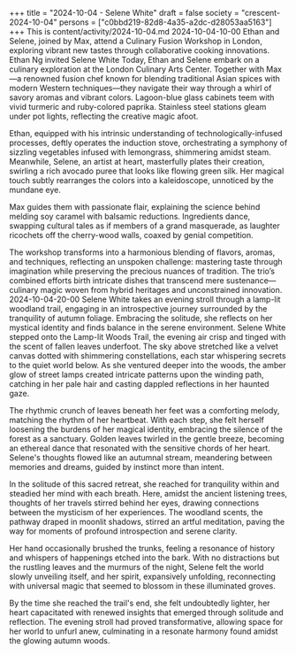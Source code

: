+++
title = "2024-10-04 - Selene White"
draft = false
society = "crescent-2024-10-04"
persons = ["c0bbd219-82d8-4a35-a2dc-d28053aa5163"]
+++
This is content/activity/2024-10-04.md
2024-10-04-10-00
Ethan and Selene, joined by Max, attend a Culinary Fusion Workshop in London, exploring vibrant new tastes through collaborative cooking innovations.
Ethan Ng invited Selene White
Today, Ethan and Selene embark on a culinary exploration at the London Culinary Arts Center. Together with Max—a renowned fusion chef known for blending traditional Asian spices with modern Western techniques—they navigate their way through a whirl of savory aromas and vibrant colors. Lagoon-blue glass cabinets teem with vivid turmeric and ruby-colored paprika. Stainless steel stations gleam under pot lights, reflecting the creative magic afoot. 

Ethan, equipped with his intrinsic understanding of technologically-infused processes, deftly operates the induction stove, orchestrating a symphony of sizzling vegetables infused with lemongrass, shimmering amidst steam. Meanwhile, Selene, an artist at heart, masterfully plates their creation, swirling a rich avocado puree that looks like flowing green silk. Her magical touch subtly rearranges the colors into a kaleidoscope, unnoticed by the mundane eye.

Max guides them with passionate flair, explaining the science behind melding soy caramel with balsamic reductions. Ingredients dance, swapping cultural tales as if members of a grand masquerade, as laughter ricochets off the cherry-wood walls, coaxed by genial competition.

The workshop transforms into a harmonious blending of flavors, aromas, and techniques, reflecting an unspoken challenge: mastering taste through imagination while preserving the precious nuances of tradition. The trio’s combined efforts birth intricate dishes that transcend mere sustenance—culinary magic woven from hybrid heritages and unconstrained innovation.
2024-10-04-20-00
Selene White takes an evening stroll through a lamp-lit woodland trail, engaging in an introspective journey surrounded by the tranquility of autumn foliage. Embracing the solitude, she reflects on her mystical identity and finds balance in the serene environment.
Selene White stepped onto the Lamp-lit Woods Trail, the evening air crisp and tinged with the scent of fallen leaves underfoot. The sky above stretched like a velvet canvas dotted with shimmering constellations, each star whispering secrets to the quiet world below. As she ventured deeper into the woods, the amber glow of street lamps created intricate patterns upon the winding path, catching in her pale hair and casting dappled reflections in her haunted gaze.

The rhythmic crunch of leaves beneath her feet was a comforting melody, matching the rhythm of her heartbeat. With each step, she felt herself loosening the burdens of her magical identity, embracing the silence of the forest as a sanctuary. Golden leaves twirled in the gentle breeze, becoming an ethereal dance that resonated with the sensitive chords of her heart. Selene's thoughts flowed like an autumnal stream, meandering between memories and dreams, guided by instinct more than intent.

In the solitude of this sacred retreat, she reached for tranquility within and steadied her mind with each breath. Here, amidst the ancient listening trees, thoughts of her travels stirred behind her eyes, drawing connections between the mysticism of her experiences. The woodland scents, the pathway draped in moonlit shadows, stirred an artful meditation, paving the way for moments of profound introspection and serene clarity.

Her hand occasionally brushed the trunks, feeling a resonance of history and whispers of happenings etched into the bark. With no distractions but the rustling leaves and the murmurs of the night, Selene felt the world slowly unveiling itself, and her spirit, expansively unfolding, reconnecting with universal magic that seemed to blossom in these illuminated groves.

By the time she reached the trail's end, she felt undoubtedly lighter, her heart capacitated with renewed insights that emerged through solitude and reflection. The evening stroll had proved transformative, allowing space for her world to unfurl anew, culminating in a resonate harmony found amidst the glowing autumn woods.
